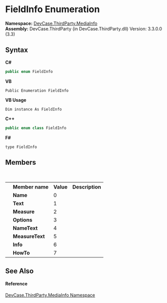 # FieldInfo Enumeration
 



**Namespace:**&nbsp;<a href="N_DevCase_ThirdParty_MediaInfo">DevCase.ThirdParty.MediaInfo</a><br />**Assembly:**&nbsp;DevCase.ThirdParty (in DevCase.ThirdParty.dll) Version: 3.3.0.0 (3.3)

## Syntax

**C#**<br />
``` C#
public enum FieldInfo
```

**VB**<br />
``` VB
Public Enumeration FieldInfo
```

**VB Usage**<br />
``` VB Usage
Dim instance As FieldInfo
```

**C++**<br />
``` C++
public enum class FieldInfo
```

**F#**<br />
``` F#
type FieldInfo
```


## Members
&nbsp;<table><tr><th></th><th>Member name</th><th>Value</th><th>Description</th></tr><tr><td /><td target="F:DevCase.ThirdParty.MediaInfo.FieldInfo.Name">**Name**</td><td>0</td><td /></tr><tr><td /><td target="F:DevCase.ThirdParty.MediaInfo.FieldInfo.Text">**Text**</td><td>1</td><td /></tr><tr><td /><td target="F:DevCase.ThirdParty.MediaInfo.FieldInfo.Measure">**Measure**</td><td>2</td><td /></tr><tr><td /><td target="F:DevCase.ThirdParty.MediaInfo.FieldInfo.Options">**Options**</td><td>3</td><td /></tr><tr><td /><td target="F:DevCase.ThirdParty.MediaInfo.FieldInfo.NameText">**NameText**</td><td>4</td><td /></tr><tr><td /><td target="F:DevCase.ThirdParty.MediaInfo.FieldInfo.MeasureText">**MeasureText**</td><td>5</td><td /></tr><tr><td /><td target="F:DevCase.ThirdParty.MediaInfo.FieldInfo.Info">**Info**</td><td>6</td><td /></tr><tr><td /><td target="F:DevCase.ThirdParty.MediaInfo.FieldInfo.HowTo">**HowTo**</td><td>7</td><td /></tr></table>

## See Also


#### Reference
<a href="N_DevCase_ThirdParty_MediaInfo">DevCase.ThirdParty.MediaInfo Namespace</a><br />